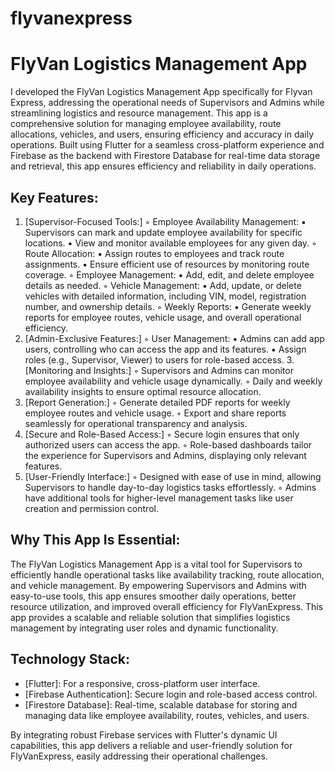 # flyvanexpress

# FlyVan Logistics Management App

I developed the FlyVan Logistics Management App specifically for Flyvan Express, addressing the operational needs of Supervisors and Admins while streamlining logistics and resource management. This app is a comprehensive solution for managing employee availability, route allocations, vehicles, and users, ensuring efficiency and accuracy in daily operations.
Built using Flutter for a seamless cross-platform experience and Firebase as the backend with Firestore Database for real-time data storage and retrieval, this app ensures efficiency and reliability in daily operations.
## Key Features:

1. [Supervisor-Focused Tools:]
◦ Employee Availability Management:
▪ Supervisors can mark and update employee availability for specific locations.
▪ View and monitor available employees for any given day.
◦ Route Allocation:
▪ Assign routes to employees and track route assignments.
▪ Ensure efficient use of resources by monitoring route coverage.
◦ Employee Management:
▪ Add, edit, and delete employee details as needed.
◦ Vehicle Management:
▪ Add, update, or delete vehicles with detailed information, including VIN, model, registration number, and ownership details.
◦ Weekly Reports:
▪ Generate weekly reports for employee routes, vehicle usage, and overall operational efficiency.
2. [Admin-Exclusive Features:]
◦ User Management:
▪ Admins can add app users, controlling who can access the app and its features.
▪ Assign roles (e.g., Supervisor, Viewer) to users for role-based access.
3.[Monitoring and Insights:]
◦ Supervisors and Admins can monitor employee availability and vehicle usage dynamically.
◦ Daily and weekly availability insights to ensure optimal resource allocation.
4. [Report Generation:]
◦ Generate detailed PDF reports for weekly employee routes and vehicle usage.
◦ Export and share reports seamlessly for operational transparency and analysis.
5. [Secure and Role-Based Access:]
◦ Secure login ensures that only authorized users can access the app.
◦ Role-based dashboards tailor the experience for Supervisors and Admins, displaying only relevant features.
6. [User-Friendly Interface:]
◦ Designed with ease of use in mind, allowing Supervisors to handle day-to-day logistics tasks effortlessly.
◦ Admins have additional tools for higher-level management tasks like user creation and permission control.

## Why This App Is Essential:
The FlyVan Logistics Management App is a vital tool for Supervisors to efficiently handle operational tasks like availability tracking, route allocation, and vehicle management. By empowering Supervisors and Admins with easy-to-use tools, this app ensures smoother daily operations, better resource utilization, and improved overall efficiency for FlyVanExpress.
This app provides a scalable and reliable solution that simplifies logistics management by integrating user roles and dynamic functionality.

## Technology Stack:

- [Flutter]: For a responsive, cross-platform user interface.
- [Firebase Authentication]: Secure login and role-based access control.
- [Firestore Database]: Real-time, scalable database for storing and managing data like employee availability, routes, vehicles, and users.

By integrating robust Firebase services with Flutter's dynamic UI capabilities, this app delivers a reliable and user-friendly solution for FlyVanExpress, easily addressing their operational challenges.
